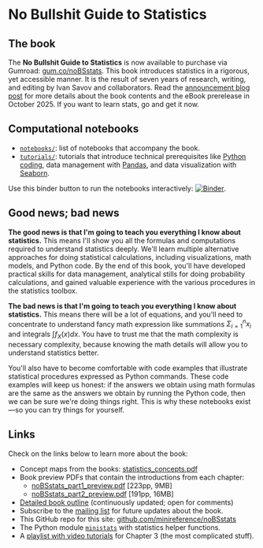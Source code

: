 No Bullshit Guide to Statistics
===============================

The book
--------
The **No Bullshit Guide to Statistics** is now available to purchase via Gumroad: 
[gum.co/noBSstats](https://gum.co/noBSstats).
This book introduces statistics in a rigorous, yet accessible manner.
It is the result of seven years of research, writing, and editing by Ivan Savov and collaborators.
Read the [announcement blog post](https://minireference.com/blog/noBSstats-prerelease/)
for more details about the book contents and the eBook prerelease in October 2025.
If you want to learn stats, go and get it now.



Computational notebooks
-----------------------
- [`notebooks/`](./notebooks/README.md): list of notebooks that accompany the book.
- [`tutorials/`](./tutorials/appendix.md): tutorials that introduce technical prerequisites like
  [Python coding](./tutorials/python_tutorial.ipynb),
  data management with [Pandas](https://pandas.pydata.org/),
  and data visualization with [Seaborn](https://seaborn.pydata.org/).

Use this binder button to run the notebooks interactively: 
[![Binder](https://mybinder.org/badge_logo.svg)](https://mybinder.org/v2/gh/minireference/noBSstats/main?labpath=notebooks).




Good news; bad news
-------------------
**The good news is that I'm going to teach you everything I know about statistics.**
This means I'll show you all the formulas and computations
required to understand statistics deeply. We'll learn multiple alternative approaches
for doing statistical calculations, including visualizations, math models, and Python code.
By the end of this book, you'll have developed practical skills for data management,
analytical stills for doing probability calculations, and gained valuable
experience with the various procedures in the statistics toolbox.


**The bad news is that I'm going to teach you everything I know about statistics.**
This means there will be a lot of equations,
and you'll need to concentrate to understand fancy math expression like
summations $\Sigma_{i=1}^n x_i$ and integrals $\int f_X(x) dx$.
You have to trust me that the math complexity is necessary complexity,
because knowing the math details will allow you to understand statistics better.

You'll also have to become comfortable with code examples that illustrate statistical procedures
expressed as Python commands. These code examples will keep us honest:
if the answers we obtain using math formulas are the same as the answers we obtain
by running the Python code, then we can be sure we're doing things right.
This is why these notebooks exist—so you can try things for yourself.



Links
-----
Check on the links below to learn more about the book:

- Concept maps from the books: [statistics\_concepts.pdf](https://minireference.com/static/conceptmaps/statistics_concepts.pdf)
- Book preview PDFs that contain the introductions from each chapter:
  - [noBSstats_part1_preview.pdf](https://minireference.com/static/excerpts/noBSstats_part1_preview.pdf) [223pp, 9MB]
  - [noBSstats_part2_preview.pdf](https://minireference.com/static/excerpts/noBSstats_part2_preview.pdf) [191pp, 16MB]
- [Detailed book outline](https://docs.google.com/document/d/1fwep23-95U-w1QMPU31nOvUnUXE2X3s_Dbk5JuLlKAY/edit#)
  (continuously updated; open for comments)
- Subscribe to the [mailing list](https://confirmsubscription.com/h/t/A17516BF2FCB41B2)
  for future updates about the book.
- This GitHub repo for this site: [github.com/minireference/noBSstats](https://github.com/minireference/noBSstats/)
- The Python module [`ministats`](https://github.com/minireference/ministats) with statistics helper functions.
- A [playlist with video tutorials](https://www.youtube.com/playlist?list=PLGmu4KtWiH6-WQrTReNIIQhLxU8cirdxA)
  for Chapter 3 (the most complicated stuff).

